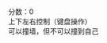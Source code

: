 <!DOCTYPE HTML PUBLIC "-//W3C//DTD HTML 4.0 Transitional//EN">
<HTML>
 <HEAD>
  <TITLE>贪吃蛇</TITLE>
  <meta charset="utf-8" />
  <META NAME="Generator" CONTENT="EditPlus">
  <META NAME="Author" CONTENT="">
  <META NAME="Keywords" CONTENT="">
  <META NAME="Description" CONTENT="">
  <style type="text/css">
/*================================================

General

================================================*/

* {
  box-sizing: border-box;
}

html,
body {
  background-color: #000;
  height: 100%;
}

body {
  background: #222;
  background: radial-gradient(#333, #111);
  background-position: center center;
  background-repeat: no-repeat;
  background-size: cover;
  color: #fff;
  font: 100%/1.5 sans-serif;
  overflow: hidden;
}

/*================================================

Score

================================================*/

.score {
  color: rgba(255, 255, 255, 0.5);
  font-size: 16px;
  font-weight: bold;
  padding-top: 5px;
  text-align: center;
}

/*================================================

Stage

================================================*/

.stage {
  bottom: 0;
  left: 0;
  margin: auto;
  position: absolute;
  right: 0;
  top: 0;
  z-index: 2;
}

/*================================================

Tiles

================================================*/

.tile {
  background: rgba(0, 0, 0, 0.15);
  position: absolute;
  transition-property: background, box-shadow, opacity, transform;
  transform: translateZ(0);
  transition-duration: 3000ms;
}

.tile:before {
  bottom: 0;
  content: "";
  height: 0;
  left: 0;
  margin: auto;
  opacity: 0;
  position: absolute;
  right: 0;
  top: 0;
  width: 0;
  transition: opacity 300ms;
}

.tile.path:before {
  opacity: 1;
}

.tile.up:before {
  border-bottom: 4px inset rgba(255, 255, 255, 0.15);
  border-left: 4px solid transparent;
  border-right: 4px solid transparent;
}

.tile.down:before {
  border-top: 4px inset rgba(255, 255, 255, 0.15);
  border-left: 4px solid transparent;
  border-right: 4px solid transparent;
}

.tile.left:before {
  border-right: 4px inset rgba(255, 255, 255, 0.15);
  border-top: 4px solid transparent;
  border-bottom: 4px solid transparent;
}

.tile.right:before {
  border-left: 4px inset rgba(255, 255, 255, 0.15);
  border-top: 4px solid transparent;
  border-bottom: 4px solid transparent;
}

@media (max-width: 900px), (max-height: 900px) {
  .tile.up:before,
  .tile.down:before,
  .tile.left:before,
  .tile.right:before {
    border-width: 3px;
  }
}

@media (max-width: 500px), (max-height: 500px) {
  .tile.up:before,
  .tile.down:before,
  .tile.left:before,
  .tile.right:before {
    border-width: 2px;
  }
}

.tile.pressed {
  background: rgba(0, 0, 0, 0.3);
  box-shadow: inset 0 0 10px rgba(0, 0, 0, 0.6);
  transition-duration: 0ms;
}

</style>
</head>
<body>
	<div class="score">分数：0</div>
<div class="stage"></div>
<script type="text/javascript">
	
var score=0;
	/*================================================

Polyfill

================================================*/

(function() {
  "use strict";

  /*================================================

  Request Animation Frame

  ================================================*/

  var lastTime = 0;
  var vendors = ["webkit", "moz"];
  for (var x = 0; x < vendors.length && !window.requestAnimationFrame; ++x) {
    window.requestAnimationFrame = window[vendors[x] + "RequestAnimationFrame"];
    window.cancelAnimationFrame =
      window[vendors[x] + "CancelAnimationFrame"] ||
      window[vendors[x] + "CancelRequestAnimationFrame"];
  }

  if (!window.requestAnimationFrame) {
    window.requestAnimationFrame = function(callback, element) {
      var currTime = new Date().getTime();
      var timeToCall = Math.max(0, 16 - (currTime - lastTime));
      var id = window.setTimeout(function() {
        callback(currTime + timeToCall);
      }, timeToCall);
      lastTime = currTime + timeToCall;
      return id;
    };
  }

  if (!window.cancelAnimationFrame) {
    window.cancelAnimationFrame = function(id) {
      clearTimeout(id);
    };
  }
})();

/*================================================

DOM Manipulation

================================================*/

(function() {
  "use strict";

  function hasClass(elem, className) {
    return new RegExp(" " + className + " ").test(" " + elem.className + " ");
  }

  function addClass(elem, className) {
    if (!hasClass(elem, className)) {
      elem.className += " " + className;
    }
  }

  function removeClass(elem, className) {
    var newClass = " " + elem.className.replace(/[\t\r\n]/g, " ") + " ";
    if (hasClass(elem, className)) {
      while (newClass.indexOf(" " + className + " ") >= 0) {
        newClass = newClass.replace(" " + className + " ", " ");
      }
      elem.className = newClass.replace(/^\s+|\s+$/g, "");
    }
  }

  function toggleClass(elem, className) {
    var newClass = " " + elem.className.replace(/[\t\r\n]/g, " ") + " ";
    if (hasClass(elem, className)) {
      while (newClass.indexOf(" " + className + " ") >= 0) {
        newClass = newClass.replace(" " + className + " ", " ");
      }
      elem.className = newClass.replace(/^\s+|\s+$/g, "");
    } else {
      elem.className += " " + className;
    }
  }
})();

/*================================================

Core

================================================*/

g = {};

(function() {
  "use strict";

  /*================================================

  Math

  ================================================*/

  g.m = Math;
  g.mathProps = "E LN10 LN2 LOG2E LOG10E PI SQRT1_2 SQRT2 abs acos asin atan ceil cos exp floor log round sin sqrt tan atan2 pow max min".split(
    " "
  );
  for (var i = 0; i < g.mathProps.length; i++) {
    g[g.mathProps[i]] = g.m[g.mathProps[i]];
  }
  g.m.TWO_PI = g.m.PI * 2;

  /*================================================

  Miscellaneous

  ================================================*/

  g.isset = function(prop) {
    return typeof prop != "undefined";
  };

  g.log = function() {
    if (g.isset(g.config) && g.config.debug && window.console) {
      console.log(Array.prototype.slice.call(arguments));
    }
  };
})();

/*================================================

Group

================================================*/

(function() {
  "use strict";

  g.Group = function() {
    this.collection = [];
    this.length = 0;
  };

  g.Group.prototype.add = function(item) {
    this.collection.push(item);
    this.length++;
  };

  g.Group.prototype.remove = function(index) {
    if (index < this.length) {
      this.collection.splice(index, 1);
      this.length--;
    }
  };

  g.Group.prototype.empty = function() {
    this.collection.length = 0;
    this.length = 0;
  };

  g.Group.prototype.each = function(action, asc) {
    var asc = asc || 0,
      i;
    if (asc) {
      for (i = 0; i < this.length; i++) {
        this.collection[i][action](i);
      }
    } else {
      i = this.length;
      while (i--) {
        this.collection[i][action](i);
      }
    }
  };
})();

/*================================================

Utilities

================================================*/

(function() {
  "use strict";

  g.util = {};

  /*================================================

  Random

  ================================================*/

  g.util.rand = function(min, max) {
    return g.m.random() * (max - min) + min;
  };

  g.util.randInt = function(min, max) {
    return g.m.floor(g.m.random() * (max - min + 1)) + min;
  };
})();

/*================================================

State

================================================*/

(function() {
  "use strict";

  g.states = {};

  g.addState = function(state) {
    g.states[state.name] = state;
  };

  g.setState = function(name) {
    if (g.state) {
      g.states[g.state].exit();
    }
    g.state = name;
    g.states[g.state].init();
  };

  g.currentState = function() {
    return g.states[g.state];
  };
})();

/*================================================

Time

================================================*/

(function() {
  "use strict";

  g.Time = function() {
    this.reset();
  };

  g.Time.prototype.reset = function() {
    this.now = Date.now();
    this.last = Date.now();
    this.delta = 60;
    this.ndelta = 1;
    this.elapsed = 0;
    this.nelapsed = 0;
    this.tick = 0;
  };

  g.Time.prototype.update = function() {
    this.now = Date.now();
    this.delta = this.now - this.last;
    this.ndelta = Math.min(Math.max(this.delta / (1000 / 60), 0.0001), 10);
    this.elapsed += this.delta;
    this.nelapsed += this.ndelta;
    this.last = this.now;
    this.tick++;
  };
})();

/*================================================

Grid Entity

================================================*/

(function() {
  "use strict";

  g.Grid = function(cols, rows) {
    this.cols = cols;
    this.rows = rows;
    this.tiles = [];
    for (var x = 0; x < cols; x++) {
      this.tiles[x] = [];
      for (var y = 0; y < rows; y++) {
        this.tiles[x].push("empty");
      }
    }
  };

  g.Grid.prototype.get = function(x, y) {
    return this.tiles[x][y];
  };

  g.Grid.prototype.set = function(x, y, val) {
    this.tiles[x][y] = val;
  };
})();

/*================================================

Board Tile Entity

================================================*/

(function() {
  "use strict";

  g.BoardTile = function(opt) {
    this.parentState = opt.parentState;
    this.parentGroup = opt.parentGroup;
    this.col = opt.col;
    this.row = opt.row;
    this.x = opt.x;
    this.y = opt.y;
    this.z = 0;
    this.w = opt.w;
    this.h = opt.h;
    this.elem = document.createElement("div");
    this.elem.style.position = "absolute";
    this.elem.className = "tile";
    this.parentState.stageElem.appendChild(this.elem);
    this.classes = {
      pressed: 0,
      path: 0,
      up: 0,
      down: 0,
      left: 0,
      right: 0
    };
    this.updateDimensions();
  };

  g.BoardTile.prototype.update = function() {
    for (var k in this.classes) {
      if (this.classes[k]) {
        this.classes[k]--;
      }
    }

    if (
      this.parentState.food.tile.col == this.col ||
      this.parentState.food.tile.row == this.row
    ) {
      this.classes.path = 1;
      if (this.col < this.parentState.food.tile.col) {
        this.classes.right = 1;
      } else {
        this.classes.right = 0;
      }
      if (this.col > this.parentState.food.tile.col) {
        this.classes.left = 1;
      } else {
        this.classes.left = 0;
      }
      if (this.row > this.parentState.food.tile.row) {
        this.classes.up = 1;
      } else {
        this.classes.up = 0;
      }
      if (this.row < this.parentState.food.tile.row) {
        this.classes.down = 1;
      } else {
        this.classes.down = 0;
      }
    } else {
      this.classes.path = 0;
    }

    if (this.parentState.food.eaten) {
      this.classes.path = 0;
    }
  };

  g.BoardTile.prototype.updateDimensions = function() {
    this.x = this.col * this.parentState.tileWidth;
    this.y = this.row * this.parentState.tileHeight;
    this.w = this.parentState.tileWidth - this.parentState.spacing;
    this.h = this.parentState.tileHeight - this.parentState.spacing;
    this.elem.style.left = this.x + "px";
    this.elem.style.top = this.y + "px";
    this.elem.style.width = this.w + "px";
    this.elem.style.height = this.h + "px";
  };

  g.BoardTile.prototype.render = function() {
    var classString = "";
    for (var k in this.classes) {
      if (this.classes[k]) {
        classString += k + " ";
      }
    }
    this.elem.className = "tile " + classString;
  };
})();

/*================================================

Snake Tile Entity

================================================*/

(function() {
  "use strict";

  g.SnakeTile = function(opt) {
    this.parentState = opt.parentState;
    this.parentGroup = opt.parentGroup;
    this.col = opt.col;
    this.row = opt.row;
    this.x = opt.x;
    this.y = opt.y;
    this.w = opt.w;
    this.h = opt.h;
    this.color = null;
    this.scale = 1;
    this.rotation = 0;
    this.blur = 0;
    this.alpha = 1;
    this.borderRadius = 0;
    this.borderRadiusAmount = 0;
    this.elem = document.createElement("div");
    this.elem.style.position = "absolute";
    this.parentState.stageElem.appendChild(this.elem);
  };

  g.SnakeTile.prototype.update = function(i) {
    this.x = this.col * this.parentState.tileWidth;
    this.y = this.row * this.parentState.tileHeight;
    if (i == 0) {
      this.color = "#fff";
      this.blur =
        this.parentState.dimAvg * 0.03 +
        Math.sin(this.parentState.time.elapsed / 200) *
          this.parentState.dimAvg *
          0.015;
      if (this.parentState.snake.dir == "n") {
        this.borderRadius =
          this.borderRadiusAmount + "% " + this.borderRadiusAmount + "% 0 0";
      } else if (this.parentState.snake.dir == "s") {
        this.borderRadius =
          "0 0 " +
          this.borderRadiusAmount +
          "% " +
          this.borderRadiusAmount +
          "%";
      } else if (this.parentState.snake.dir == "e") {
        this.borderRadius =
          "0 " +
          this.borderRadiusAmount +
          "% " +
          this.borderRadiusAmount +
          "% 0";
      } else if (this.parentState.snake.dir == "w") {
        this.borderRadius =
          this.borderRadiusAmount + "% 0 0 " + this.borderRadiusAmount + "%";
      }
    } else {
      this.color = "#fff";
      this.blur = 0;
      this.borderRadius = "0";
    }
    this.alpha = 1 - i / this.parentState.snake.tiles.length * 0.6;
    this.rotation =
      this.parentState.snake.justAteTick /
      this.parentState.snake.justAteTickMax *
      90;
    this.scale =
      1 +
      this.parentState.snake.justAteTick /
        this.parentState.snake.justAteTickMax *
        1;
  };

  g.SnakeTile.prototype.updateDimensions = function() {
    this.w = this.parentState.tileWidth - this.parentState.spacing;
    this.h = this.parentState.tileHeight - this.parentState.spacing;
  };

  g.SnakeTile.prototype.render = function(i) {
    this.elem.style.left = this.x + "px";
    this.elem.style.top = this.y + "px";
    this.elem.style.width = this.w + "px";
    this.elem.style.height = this.h + "px";
    this.elem.style.backgroundColor = "rgba(255, 255, 255, " + this.alpha + ")";
    this.elem.style.boxShadow = "0 0 " + this.blur + "px #fff";
    this.elem.style.borderRadius = this.borderRadius;
  };
})();

/*================================================

Food Tile Entity

================================================*/

(function() {
  "use strict";

  g.FoodTile = function(opt) {
    this.parentState = opt.parentState;
    this.parentGroup = opt.parentGroup;
    this.col = opt.col;
    this.row = opt.row;
    this.x = opt.x;
    this.y = opt.y;
    this.w = opt.w;
    this.h = opt.h;
    this.blur = 0;
    this.scale = 1;
    this.hue = 100;
    this.opacity = 0;
    this.elem = document.createElement("div");
    this.elem.style.position = "absolute";
    this.parentState.stageElem.appendChild(this.elem);
  };

  g.FoodTile.prototype.update = function() {
    this.x = this.col * this.parentState.tileWidth;
    this.y = this.row * this.parentState.tileHeight;
    this.blur =
      this.parentState.dimAvg * 0.03 +
      Math.sin(this.parentState.time.elapsed / 200) *
        this.parentState.dimAvg *
        0.015;
    this.scale = 0.8 + Math.sin(this.parentState.time.elapsed / 200) * 0.2;

    if (this.parentState.food.birthTick || this.parentState.food.deathTick) {
      if (this.parentState.food.birthTick) {
        this.opacity = 1 - this.parentState.food.birthTick / 1 * 1;
      } else {
        this.opacity = this.parentState.food.deathTick / 1 * 1;
      }
    } else {
      this.opacity = 1;
    }
  };

  g.FoodTile.prototype.updateDimensions = function() {
    this.w = this.parentState.tileWidth - this.parentState.spacing;
    this.h = this.parentState.tileHeight - this.parentState.spacing;
  };

  g.FoodTile.prototype.render = function() {
    this.elem.style.left = this.x + "px";
    this.elem.style.top = this.y + "px";
    this.elem.style.width = this.w + "px";
    this.elem.style.height = this.h + "px";
    this.elem.style["transform"] = "translateZ(0) scale(" + this.scale + ")";
    this.elem.style.backgroundColor = "hsla(" + this.hue + ", 100%, 60%, 1)";
    this.elem.style.boxShadow =
      "0 0 " + this.blur + "px hsla(" + this.hue + ", 100%, 60%, 1)";
    this.elem.style.opacity = this.opacity;
  };
})();

/*================================================

Snake Entity

================================================*/

(function() {
  "use strict";

  g.Snake = function(opt) {
    this.parentState = opt.parentState;
    (this.dir = "e"), (this.currDir = this.dir);
    this.tiles = [];
    for (var i = 0; i < 5; i++) {
      this.tiles.push(
        new g.SnakeTile({
          parentState: this.parentState,
          parentGroup: this.tiles,
          col: 8 - i,
          row: 3,
          x: (8 - i) * opt.parentState.tileWidth,
          y: 3 * opt.parentState.tileHeight,
          w: opt.parentState.tileWidth - opt.parentState.spacing,
          h: opt.parentState.tileHeight - opt.parentState.spacing
        })
      );
    }
    this.last = 0;
    this.updateTick = 10;
    this.updateTickMax = this.updateTick;
    this.updateTickLimit = 3;
    this.updateTickChange = 0.2;
    this.deathFlag = 0;
    this.justAteTick = 0;
    this.justAteTickMax = 1;
    this.justAteTickChange = 0.05;

    // sync data grid of the play state
    var i = this.tiles.length;

    while (i--) {
      this.parentState.grid.set(this.tiles[i].col, this.tiles[i].row, "snake");
    }
  };

  g.Snake.prototype.updateDimensions = function() {
    var i = this.tiles.length;
    while (i--) {
      this.tiles[i].updateDimensions();
    }
  };

  g.Snake.prototype.update = function() {
    if (this.parentState.keys.up) {
      if (
        this.dir != "s" &&
        this.dir != "n" &&
        this.currDir != "s" &&
        this.currDir != "n"
      ) {
        this.dir = "n";
      }
    } else if (this.parentState.keys.down) {
      if (
        this.dir != "n" &&
        this.dir != "s" &&
        this.currDir != "n" &&
        this.currDir != "s"
      ) {
        this.dir = "s";
      }
    } else if (this.parentState.keys.right) {
      if (
        this.dir != "w" &&
        this.dir != "e" &&
        this.currDir != "w" &&
        this.currDir != "e"
      ) {
        this.dir = "e";
      }
    } else if (this.parentState.keys.left) {
      if (
        this.dir != "e" &&
        this.dir != "w" &&
        this.currDir != "e" &&
        this.currDir != "w"
      ) {
        this.dir = "w";
      }
    }

    this.parentState.keys.up = 0;
    this.parentState.keys.down = 0;
    this.parentState.keys.right = 0;
    this.parentState.keys.left = 0;

    this.updateTick += this.parentState.time.ndelta;
    if (this.updateTick >= this.updateTickMax) {
      // reset the update timer to 0, or whatever leftover there is
      this.updateTick = this.updateTick - this.updateTickMax;

      // rotate snake block array
      this.tiles.unshift(
        new g.SnakeTile({
          parentState: this.parentState,
          parentGroup: this.tiles,
          col: this.tiles[0].col,
          row: this.tiles[0].row,
          x: this.tiles[0].col * this.parentState.tileWidth,
          y: this.tiles[0].row * this.parentState.tileHeight,
          w: this.parentState.tileWidth - this.parentState.spacing,
          h: this.parentState.tileHeight - this.parentState.spacing
        })
      );
      this.last = this.tiles.pop();
      this.parentState.stageElem.removeChild(this.last.elem);

      this.parentState.boardTiles.collection[
        this.last.col + this.last.row * this.parentState.cols
      ].classes.pressed = 2;

      // sync data grid of the play state
      var i = this.tiles.length;

      while (i--) {
        this.parentState.grid.set(
          this.tiles[i].col,
          this.tiles[i].row,
          "snake"
        );
      }
      this.parentState.grid.set(this.last.col, this.last.row, "empty");

      // move the snake's head
      if (this.dir == "n") {
        this.currDir = "n";
        this.tiles[0].row -= 1;
      } else if (this.dir == "s") {
        this.currDir = "s";
        this.tiles[0].row += 1;
      } else if (this.dir == "w") {
        this.currDir = "w";
        this.tiles[0].col -= 1;
      } else if (this.dir == "e") {
        this.currDir = "e";
        this.tiles[0].col += 1;
      }

      // wrap walls
      this.wallFlag = false;
      if (this.tiles[0].col >= this.parentState.cols) {
        this.tiles[0].col = 0;
        this.wallFlag = true;
      }
      if (this.tiles[0].col < 0) {
        this.tiles[0].col = this.parentState.cols - 1;
        this.wallFlag = true;
      }
      if (this.tiles[0].row >= this.parentState.rows) {
        this.tiles[0].row = 0;
        this.wallFlag = true;
      }
      if (this.tiles[0].row < 0) {
        this.tiles[0].row = this.parentState.rows - 1;
        this.wallFlag = true;
      }

      // check death by eating self
      if (
        this.parentState.grid.get(this.tiles[0].col, this.tiles[0].row) ==
        "snake"
      ) {
        this.deathFlag = 1;
        clearTimeout(this.foodCreateTimeout);
      }

      // check eating of food
      if (
        this.parentState.grid.get(this.tiles[0].col, this.tiles[0].row) ==
        "food"
      ) {
        this.tiles.push(
          new g.SnakeTile({
            parentState: this.parentState,
            parentGroup: this.tiles,
            col: this.last.col,
            row: this.last.row,
            x: this.last.col * this.parentState.tileWidth,
            y: this.last.row * this.parentState.tileHeight,
            w: this.parentState.tileWidth - this.parentState.spacing,
            h: this.parentState.tileHeight - this.parentState.spacing
          })
        );
        if (this.updateTickMax - this.updateTickChange > this.updateTickLimit) {
          this.updateTickMax -= this.updateTickChange;
        }
        this.parentState.score=this.parentState.score+52;
        this.parentState.scoreElem.innerHTML = "分数："+this.parentState.score;
        this.justAteTick = this.justAteTickMax;
        score=this.parentState.score;
        this.parentState.food.eaten = 1;
        this.parentState.stageElem.removeChild(this.parentState.food.tile.elem);
    if(score==520){
    alert('永远爱你！');
    }
        var _this = this;

        this.foodCreateTimeout = setTimeout(function() {
          _this.parentState.food = new g.Food({
            parentState: _this.parentState
          });
        }, 300);
      }

      // check death by eating self
      if (this.deathFlag) {
        g.setState("play");
      }
    }

    // update individual snake tiles
    var i = this.tiles.length;
    while (i--) {
      this.tiles[i].update(i);
    }

    if (this.justAteTick > 0) {
      this.justAteTick -= this.justAteTickChange;
    } else if (this.justAteTick < 0) {
      this.justAteTick = 0;
    }
  };

  g.Snake.prototype.render = function() {
    // render individual snake tiles
    var i = this.tiles.length;
    while (i--) {
      this.tiles[i].render(i);
    }
  };
})();

/*================================================

Food Entity

================================================*/

(function() {
  "use strict";

  g.Food = function(opt) {
    this.parentState = opt.parentState;
    this.tile = new g.FoodTile({
      parentState: this.parentState,
      col: 0,
      row: 0,
      x: 0,
      y: 0,
      w: opt.parentState.tileWidth - opt.parentState.spacing,
      h: opt.parentState.tileHeight - opt.parentState.spacing
    });
    this.reset();
    this.eaten = 0;
    this.birthTick = 1;
    this.deathTick = 0;
    this.birthTickChange = 0.025;
    this.deathTickChange = 0.05;
  };

  g.Food.prototype.reset = function() {
    var empty = [];
    for (var x = 0; x < this.parentState.cols; x++) {
      for (var y = 0; y < this.parentState.rows; y++) {
        var tile = this.parentState.grid.get(x, y);
        if (tile == "empty") {
          empty.push({ x: x, y: y });
        }
      }
    }
    var newTile = empty[g.util.randInt(0, empty.length - 1)];
    this.tile.col = newTile.x;
    this.tile.row = newTile.y;
  };

  g.Food.prototype.updateDimensions = function() {
    this.tile.updateDimensions();
  };

  g.Food.prototype.update = function() {
    // update food tile
    this.tile.update();

    if (this.birthTick > 0) {
      this.birthTick -= this.birthTickChange;
    } else if (this.birthTick < 0) {
      this.birthTick = 0;
    }

    // sync data grid of the play state
    this.parentState.grid.set(this.tile.col, this.tile.row, "food");
  };

  g.Food.prototype.render = function() {
    this.tile.render();
  };
})();

/*================================================

Play State

================================================*/

(function() {
  "use strict";

  function StatePlay() {
    this.name = "play";
  }

  StatePlay.prototype.init = function() {
    this.scoreElem = document.querySelector(".score");
    this.stageElem = document.querySelector(".stage");
    this.dimLong = 28;
    this.dimShort = 16;
    this.padding = 0.25;
    this.boardTiles = new g.Group();
    this.keys = {};
    this.foodCreateTimeout = null;
    this.score = 0;
    this.scoreElem.innerHTML = '分数：'+this.score;
    this.time = new g.Time();
    this.getDimensions();
    if (this.winWidth < this.winHeight) {
      this.rows = this.dimLong;
      this.cols = this.dimShort;
    } else {
      this.rows = this.dimShort;
      this.cols = this.dimLong;
    }
    this.spacing = 1;
    this.grid = new g.Grid(this.cols, this.rows);
    this.resize();
    this.createBoardTiles();
    this.bindEvents();
    this.snake = new g.Snake({
      parentState: this
    });
    this.food = new g.Food({
      parentState: this
    });
  };

  StatePlay.prototype.getDimensions = function() {
    this.winWidth = window.innerWidth;
    this.winHeight = window.innerHeight;
    this.activeWidth = this.winWidth - this.winWidth * this.padding;
    this.activeHeight = this.winHeight - this.winHeight * this.padding;
  };

  StatePlay.prototype.resize = function() {
    var _this = g.currentState();

    _this.getDimensions();

    _this.stageRatio = _this.rows / _this.cols;

    if (_this.activeWidth > _this.activeHeight / _this.stageRatio) {
      _this.stageHeight = _this.activeHeight;
      _this.stageElem.style.height = _this.stageHeight + "px";
      _this.stageWidth = Math.floor(_this.stageHeight / _this.stageRatio);
      _this.stageElem.style.width = _this.stageWidth + "px";
    } else {
      _this.stageWidth = _this.activeWidth;
      _this.stageElem.style.width = _this.stageWidth + "px";
      _this.stageHeight = Math.floor(_this.stageWidth * _this.stageRatio);
      _this.stageElem.style.height = _this.stageHeight + "px";
    }

    _this.tileWidth = ~~(_this.stageWidth / _this.cols);
    _this.tileHeight = ~~(_this.stageHeight / _this.rows);
    _this.dimAvg = (_this.activeWidth + _this.activeHeight) / 2;
    _this.spacing = Math.max(1, ~~(_this.dimAvg * 0.0025));

    _this.stageElem.style.marginTop =
      -_this.stageElem.offsetHeight / 2 + _this.headerHeight / 2 + "px";

    _this.boardTiles.each("updateDimensions");
    _this.snake !== undefined && _this.snake.updateDimensions();
    _this.food !== undefined && _this.food.updateDimensions();
  };

  StatePlay.prototype.createBoardTiles = function() {
    for (var y = 0; y < this.rows; y++) {
      for (var x = 0; x < this.cols; x++) {
        this.boardTiles.add(
          new g.BoardTile({
            parentState: this,
            parentGroup: this.boardTiles,
            col: x,
            row: y,
            x: x * this.tileWidth,
            y: y * this.tileHeight,
            w: this.tileWidth - this.spacing,
            h: this.tileHeight - this.spacing
          })
        );
      }
    }
  };

  StatePlay.prototype.upOn = function() {
    g.currentState().keys.up = 1;
  };
  StatePlay.prototype.downOn = function() {
    g.currentState().keys.down = 1;
  };
  StatePlay.prototype.rightOn = function() {
    g.currentState().keys.right = 1;
  };
  StatePlay.prototype.leftOn = function() {
    g.currentState().keys.left = 1;
  };
  StatePlay.prototype.upOff = function() {
    g.currentState().keys.up = 0;
  };
  StatePlay.prototype.downOff = function() {
    g.currentState().keys.down = 0;
  };
  StatePlay.prototype.rightOff = function() {
    g.currentState().keys.right = 0;
  };
  StatePlay.prototype.leftOff = function() {
    g.currentState().keys.left = 0;
  };

  StatePlay.prototype.keydown = function(e) {
    e.preventDefault();
    var e = e.keyCode ? e.keyCode : e.which,
      _this = g.currentState();
    if (e === 38 || e === 87) {
      _this.upOn();
    }
    if (e === 39 || e === 68) {
      _this.rightOn();
    }
    if (e === 40 || e === 83) {
      _this.downOn();
    }
    if (e === 37 || e === 65) {
      _this.leftOn();
    }
  };

  StatePlay.prototype.bindEvents = function() {
    var _this = g.currentState();
    window.addEventListener("keydown", _this.keydown, false);
    window.addEventListener("resize", _this.resize, false);

  };

  StatePlay.prototype.step = function() {
    this.boardTiles.each("update");
    this.boardTiles.each("render");
    this.snake.update();
    this.snake.render();
    this.food.update();
    this.food.render();
    this.time.update();

  };

  StatePlay.prototype.exit = function() {
    window.removeEventListener("keydown", this.keydown, false);
    window.removeEventListener("resize", this.resize, false);
    this.stageElem.innerHTML = "";
    this.grid.tiles = null;
    this.time = null;
  };

  g.addState(new StatePlay());
})();

/*================================================

Game

================================================*/

(function() {
  "use strict";

  g.config = {
    title: "Snakely",
    debug: window.location.hash == "#debug" ? 1 : 0,
    state: "play"
  };

  g.setState(g.config.state);

  g.time = new g.Time();

  g.step = function() {
    requestAnimationFrame(g.step);
    g.states[g.state].step();
    g.time.update();
  };

  window.addEventListener("load", g.step, false);
})();

</script>
上下左右控制（键盘操作）<br>
可以撞墙，但不可以撞到自己<br>
</body>
</html>
